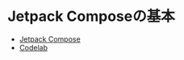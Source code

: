 # Jetpack Composeの基本
* [Jetpack Compose](https://developer.android.com/jetpack/compose)
* [Codelab](https://developer.android.com/codelabs/jetpack-compose-basics)

